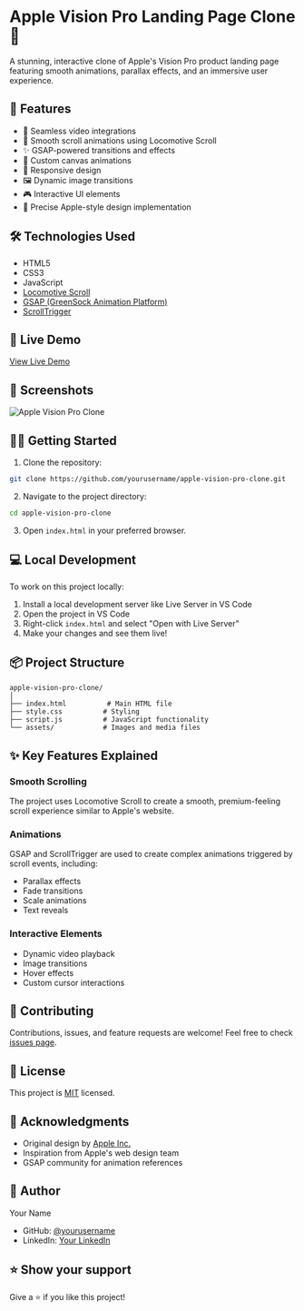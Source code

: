 # Apple Vision Pro Landing Page Clone 🥽

A stunning, interactive clone of Apple's Vision Pro product landing page featuring smooth animations, parallax effects, and an immersive user experience.

## 🌟 Features

- 🎥 Seamless video integrations
- 🔄 Smooth scroll animations using Locomotive Scroll
- ✨ GSAP-powered transitions and effects
- 🎨 Custom canvas animations
- 📱 Responsive design
- 🖼️ Dynamic image transitions
- 🎮 Interactive UI elements
- 🎯 Precise Apple-style design implementation

## 🛠️ Technologies Used

- HTML5
- CSS3
- JavaScript
- [Locomotive Scroll](https://github.com/locomotivemtl/locomotive-scroll)
- [GSAP (GreenSock Animation Platform)](https://greensock.com/gsap/)
- [ScrollTrigger](https://greensock.com/scrolltrigger/)

## 🚀 Live Demo

[View Live Demo](#) <!-- Add your deployed project link here -->

## 📸 Screenshots

![Apple Vision Pro Clone](/path-to-screenshot.png) <!-- Add your project screenshot -->

## 🏃‍♂️ Getting Started

1. Clone the repository:
```bash
git clone https://github.com/yourusername/apple-vision-pro-clone.git
```

2. Navigate to the project directory:
```bash
cd apple-vision-pro-clone
```

3. Open `index.html` in your preferred browser.

## 💻 Local Development

To work on this project locally:

1. Install a local development server like Live Server in VS Code
2. Open the project in VS Code
3. Right-click `index.html` and select "Open with Live Server"
4. Make your changes and see them live!

## 📦 Project Structure

```
apple-vision-pro-clone/
│
├── index.html          # Main HTML file
├── style.css          # Styling
├── script.js          # JavaScript functionality
└── assets/            # Images and media files
```

## ✨ Key Features Explained

### Smooth Scrolling
The project uses Locomotive Scroll to create a smooth, premium-feeling scroll experience similar to Apple's website.

### Animations
GSAP and ScrollTrigger are used to create complex animations triggered by scroll events, including:
- Parallax effects
- Fade transitions
- Scale animations
- Text reveals

### Interactive Elements
- Dynamic video playback
- Image transitions
- Hover effects
- Custom cursor interactions

## 🤝 Contributing

Contributions, issues, and feature requests are welcome! Feel free to check [issues page](#).

## 📝 License

This project is [MIT](https://choosealicense.com/licenses/mit/) licensed.

## 🙏 Acknowledgments

- Original design by [Apple Inc.](https://www.apple.com/apple-vision-pro/)
- Inspiration from Apple's web design team
- GSAP community for animation references

## 👤 Author

Your Name
- GitHub: [@yourusername](#)
- LinkedIn: [Your LinkedIn](#)

## ⭐ Show your support

Give a ⭐️ if you like this project!
